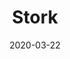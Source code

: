 ---
title: "Stork"
blurb: "Search for static sites. Index your content and add search to your website, no server-side processing required."
platform: "Native & WASM"
link: "https://stork-search.net"
github: "https://github.com/jameslittle230/stork"
when: "2019–"
tags: portfolio
external: true
thumbnail: "https://files.jameslittle.me/images/tmp/stork-thumb.png"
date: 2020-03-22
---